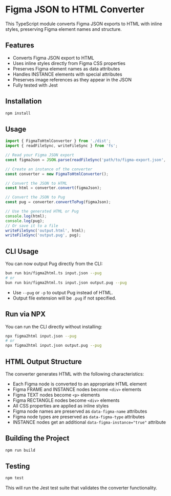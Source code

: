# Figma JSON to HTML Converter

This TypeScript module converts Figma JSON exports to HTML with inline styles, preserving Figma element names and structure.

## Features

- Converts Figma JSON export to HTML
- Uses inline styles directly from Figma CSS properties
- Preserves Figma element names as data attributes
- Handles INSTANCE elements with special attributes
- Preserves image references as they appear in the JSON
- Fully tested with Jest

## Installation

```bash
npm install
```

## Usage

```typescript
import { FigmaToHtmlConverter } from './dist';
import { readFileSync, writeFileSync } from 'fs';

// Read your Figma JSON export
const figmaJson = JSON.parse(readFileSync('path/to/figma-export.json', 'utf8'));

// Create an instance of the converter
const converter = new FigmaToHtmlConverter();

// Convert the JSON to HTML
const html = converter.convert(figmaJson);

// Convert the JSON to Pug
const pug = converter.convertToPug(figmaJson);

// Use the generated HTML or Pug
console.log(html);
console.log(pug);
// Or save it to a file
writeFileSync('output.html', html);
writeFileSync('output.pug', pug);
```

## CLI Usage

You can now output Pug directly from the CLI:

```bash
bun run bin/figma2html.ts input.json --pug
# or
bun run bin/figma2html.ts input.json output.pug --pug
```

- Use `--pug` or `-p` to output Pug instead of HTML.
- Output file extension will be `.pug` if not specified.

## Run via NPX

You can run the CLI directly without installing:

```bash
npx figma2html input.json --pug
# or
npx figma2html input.json output.pug --pug
```

## HTML Output Structure

The converter generates HTML with the following characteristics:

- Each Figma node is converted to an appropriate HTML element
- Figma FRAME and INSTANCE nodes become `<div>` elements
- Figma TEXT nodes become `<p>` elements
- Figma RECTANGLE nodes become `<div>` elements
- All CSS properties are applied as inline styles
- Figma node names are preserved as `data-figma-name` attributes
- Figma node types are preserved as `data-figma-type` attributes
- INSTANCE nodes get an additional `data-figma-instance="true"` attribute

## Building the Project

```bash
npm run build
```

## Testing

```bash
npm test
```

This will run the Jest test suite that validates the converter functionality.
